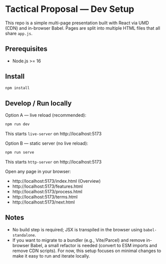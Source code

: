 # Tactical Proposal — Dev Setup

This repo is a simple multi-page presentation built with React via UMD (CDN) and in-browser Babel. Pages are split into multiple HTML files that all share `app.js`.

## Prerequisites
- Node.js >= 16

## Install
```bash
npm install
```

## Develop / Run locally
Option A — live reload (recommended):
```bash
npm run dev
```
This starts `live-server` on http://localhost:5173

Option B — static server (no live reload):
```bash
npm run serve
```
This starts `http-server` on http://localhost:5173

Open any page in your browser:
- http://localhost:5173/index.html (Overview)
- http://localhost:5173/features.html
- http://localhost:5173/process.html
- http://localhost:5173/terms.html
- http://localhost:5173/next.html

## Notes
- No build step is required; JSX is transpiled in the browser using `babel-standalone`.
- If you want to migrate to a bundler (e.g., Vite/Parcel) and remove in-browser Babel, a small refactor is needed (convert to ESM imports and remove CDN scripts). For now, this setup focuses on minimal changes to make it easy to run and iterate locally.

